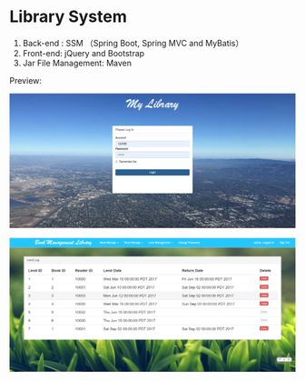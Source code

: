 # Library System 

1. Back-end : SSM （Spring Boot, Spring MVC and MyBatis）
2. Front-end: jQuery and Bootstrap
3. Jar File Management: Maven

Preview:

![image](https://github.com/KamyC/Library-Management/blob/master/picDemo/2.jpg)

![image](https://github.com/KamyC/Library-Management/blob/master/picDemo/1.jpg)